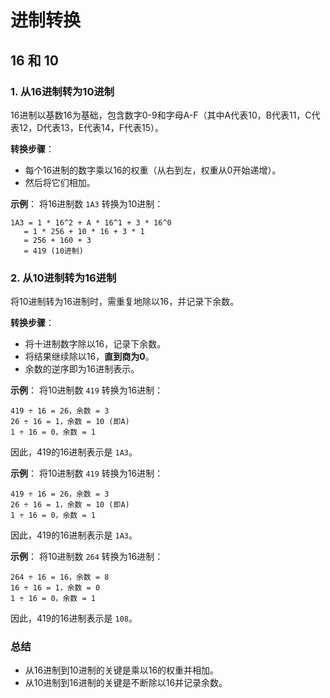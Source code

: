 # 进制转换

## 16 和 10

### 1. 从16进制转为10进制

16进制以基数16为基础，包含数字0-9和字母A-F（其中A代表10，B代表11，C代表12，D代表13，E代表14，F代表15）。

**转换步骤**：

- 每个16进制的数字乘以16的权重（从右到左，权重从0开始递增）。
- 然后将它们相加。

**示例**： 将16进制数 `1A3` 转换为10进制：

```
1A3 = 1 * 16^2 + A * 16^1 + 3 * 16^0
   = 1 * 256 + 10 * 16 + 3 * 1
   = 256 + 160 + 3
   = 419 (10进制)
```



### 2. 从10进制转为16进制

将10进制转为16进制时，需重复地除以16，并记录下余数。

**转换步骤**：

- 将十进制数字除以16，记录下余数。
- 将结果继续除以16，**直到商为0**。
- 余数的逆序即为16进制表示。

**示例**： 将10进制数 `419` 转换为16进制：

```
419 ÷ 16 = 26，余数 = 3
26 ÷ 16 = 1，余数 = 10 (即A)
1 ÷ 16 = 0，余数 = 1
```

因此，419的16进制表示是 `1A3`。

**示例**： 将10进制数 `419` 转换为16进制：

```
419 ÷ 16 = 26，余数 = 3
26 ÷ 16 = 1，余数 = 10 (即A)
1 ÷ 16 = 0，余数 = 1
```

因此，419的16进制表示是 `1A3`。

**示例**： 将10进制数 `264` 转换为16进制：

```
264 ÷ 16 = 16，余数 = 8
16 ÷ 16 = 1，余数 = 0
1 ÷ 16 = 0，余数 = 1
```

因此，419的16进制表示是 `108`。

### 总结

- 从16进制到10进制的关键是乘以16的权重并相加。
- 从10进制到16进制的关键是不断除以16并记录余数。